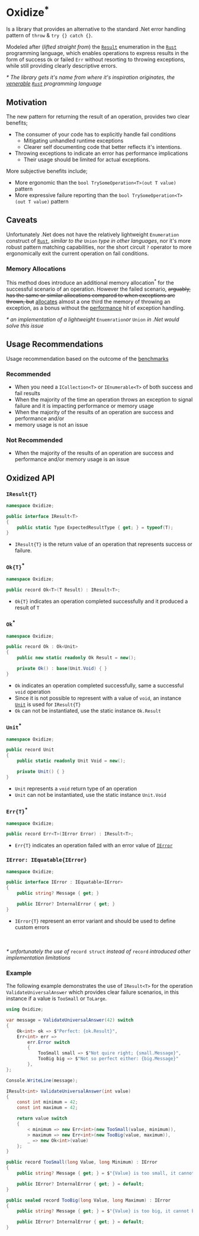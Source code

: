 # Oxidize<sup>*</sup>

Is a library that provides an alternative to the standard .Net error handling pattern of `throw` & `try {} catch {}`. 

Modeled after (_lifted straight from_) the [`Result`](https://doc.rust-lang.org/std/result/enum.Result.html) 
enumeration in the [`Rust`](https://www.rust-lang.org/) programming language, which enables operations to 
express results in the form of success `Ok` or failed `Err`  without resorting to throwing exceptions, while 
still providing clearly descriptive errors.

_* The library gets it's name from where it's inspiration originates, the
[venerable](https://survey.stackoverflow.co/2022/#most-loved-dreaded-and-wanted-language-love-dread) 
[`Rust`](https://www.rust-lang.org/) programming language_ 

## Motivation

The new pattern for returning the result of an operation, provides two clear benefits;

* The consumer of your code has to explicitly handle fail conditions
  * Mitigating unhandled runtime exceptions
  * Clearer self documenting code that better reflects it's intentions.
* Throwing exceptions to indicate an error has performance implications
  * Their usage should be limited for actual exceptions.

More subjective benefits include;

* More ergonomic than the `bool TrySomeOperation<T>(out T value)` pattern
* More expressive failure reporting than the `bool TrySomeOperation<T>(out T value)` pattern

## Caveats

Unfortunately .Net does not have the relatively lightweight `Enumeration` construct of 
[`Rust`](https://www.rust-lang.org/), _similar to the_ `Union` _type in other languages_, 
nor it's more robust pattern matching capabilities, nor the short circuit `?` operator 
to more ergonomically exit the current operation on fail conditions.

### Memory Allocations 

This method does introduce an additional memory allocation<sup>*</sup> for the successful 
scenario of an operation. However the failed scenario, ~~arguably, has the same or similar 
allocations compared to when exceptions are thrown, but~~ [allocates](Benchmarks/README.md) 
almost a one third the memory of throwing an exception, as a bonus without the 
[performance](Benchmarks/README.md) hit of exception handling. 

_* an implementation of a lightweight_ `Enuemration`_or_ `Union` _in .Net would solve this issue_

## Usage Recommendations

Usage recommendation based on the outcome of the [benchmarks](Benchmarks)

### Recommended

* When you need a `ICollection<T>` or `IEnumerable<T>` of both success and fail results
* When the majority of the time an operation throws an exception to signal failure and 
it is impacting performance or memory usage
* When the majority of the results of an operation are success and performance and/or 
* memory usage is not an issue

### Not Recommended 

* When the majority of the results of an operation are success and performance and/or 
memory usage is an issue

## Oxidized API

### `IResult{T}`

```csharp
namespace Oxidize;

public interface IResult<T>
{
    public static Type ExpectedResultType { get; } = typeof(T);
}
```
* `IResult{T}` is the return value of an operation that represents success or failure.
### `Ok{T}`<sup>*</sup>

```csharp
namespace Oxidize;

public record Ok<T>(T Result) : IResult<T>;
```

* `Ok{T}` indicates an operation completed successfully and it produced a result of `T`

### `Ok`<sup>*</sup>

```csharp
namespace Oxidize;

public record Ok : Ok<Unit>
{
    public new static readonly Ok Result = new();

    private Ok() : base(Unit.Void) { }
}
```

* `Ok` indicates an operation completed successfully, same a successful `void` operation
* Since it is not possible to represent with a value of `void`, an instance [`Unit`](#unit) is used
for `IResult{T}`
* `Ok` can not be instantiated, use the static instance `Ok.Result`

### `Unit`<sup>*</sup>

```csharp
namespace Oxidize;

public record Unit
{
    public static readonly Unit Void = new();

    private Unit() { }
}
```

* `Unit` represents a `void` return type of an operation
* `Unit` can not be instantiated, use the static instance `Unit.Void`

### `Err{T}`<sup>*</sup>

```csharp
namespace Oxidize;

public record Err<T>(IError Error) : IResult<T>;
```

* `Err{T}` indicates an operation failed  with an error value of [`IError`](#ierror-iequatableierror)

### `IError: IEquatable{IError}`

```csharp
namespace Oxidize;

public interface IError : IEquatable<IError>
{
    public string? Message { get; }

    public IError? InternalError { get; }
}
```

* `IError{T}` represent an error variant and should be used to define custom errors

</br></br>
_* unfortunately the use of_ `record struct` _instead of_ `record` _introduced other implementation limitations_

### Example

The following example demonstrates the use of `IResult<T>` for the operation `ValidateUniversalAnswer`
which provides clear failure scenarios, in this instance if a value is `TooSmall` or `ToLarge`. 

```csharp
using Oxidize;

var message = ValidateUniversalAnswer(42) switch
{
    Ok<int> ok => $"Perfect: {ok.Result}",
    Err<int> err =>
        err.Error switch
        {
            TooSmall small => $"Not quire right; {small.Message}",
            TooBig big => $"Not so perfect either: {big.Message}"
        },
};

Console.WriteLine(message);

IResult<int> ValidateUniversalAnswer(int value)
{
    const int minimum = 42;
    const int maximum = 42;

    return value switch
    {
        < minimum => new Err<int>(new TooSmall(value, minimum)),
        > maximum => new Err<int>(new TooBig(value, maximum)),
        _ => new Ok<int>(value)
    };
}

public record TooSmall(long Value, long Minimum) : IError
{
    public string? Message { get; } = $"{Value} is too small, it cannot be less than {Minimum}";

    public IError? InternalError { get; } = default;
}

public sealed record TooBig(long Value, long Maximum) : IError
{
    public string? Message { get; } = $"{Value} is too big, it cannot be greater than {Maximum}";

    public IError? InternalError { get; } = default;
}
```
